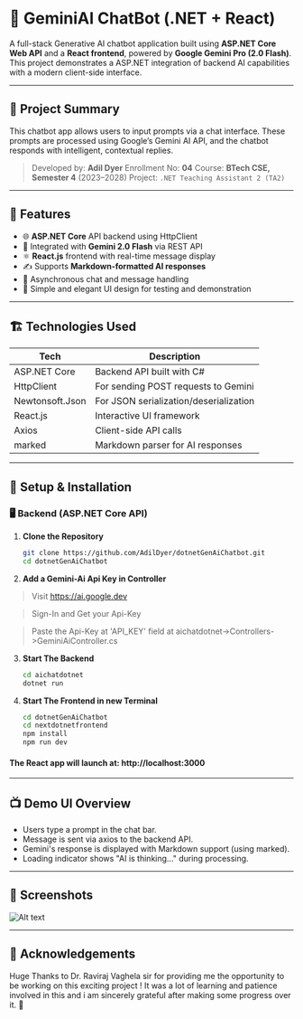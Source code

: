 # 🧠 GeminiAI ChatBot (.NET + React)

A full-stack Generative AI chatbot application built using **ASP.NET Core Web API** and a **React frontend**, powered by **Google Gemini Pro (2.0 Flash)**. This project demonstrates a ASP.NET integration of backend AI capabilities with a modern client-side interface.

---

## 📌 Project Summary

This chatbot app allows users to input prompts via a chat interface. These prompts are processed using Google’s Gemini AI API, and the chatbot responds with intelligent, contextual replies.

> Developed by: **Adil Dyer**
> Enrollment No: **04**
> Course: **BTech CSE, Semester 4** (2023–2028)
> Project: `.NET Teaching Assistant 2 (TA2)`

---

## 🚀 Features

- 🌐 **ASP.NET Core** API backend using HttpClient
- 🤖 Integrated with **Gemini 2.0 Flash** via REST API
- ⚛️ **React.js** frontend with real-time message display
- ✍️ Supports **Markdown-formatted AI responses**
- 📡 Asynchronous chat and message handling
- 🧪 Simple and elegant UI design for testing and demonstration

---

## 🏗️ Technologies Used

| Tech             | Description                        |
|------------------|------------------------------------|
| ASP.NET Core     | Backend API built with C#          |
| HttpClient       | For sending POST requests to Gemini |
| Newtonsoft.Json  | For JSON serialization/deserialization |
| React.js         | Interactive UI framework           |
| Axios            | Client-side API calls              |
| marked           | Markdown parser for AI responses   |

---

## 🔧 Setup & Installation

### 🖥️ Backend (ASP.NET Core API)

1. **Clone the Repository**
   ```bash
   git clone https://github.com/AdilDyer/dotnetGenAiChatbot.git
   cd dotnetGenAiChatbot

2. **Add a Gemini-Ai Api Key in Controller**

> Visit https://ai.google.dev

> Sign-In and Get your Api-Key

> Paste the Api-Key at 'API_KEY' field at aichatdotnet->Controllers->GeminiAiController.cs

3. **Start The Backend**
   ```bash
   cd aichatdotnet
   dotnet run

4. **Start The Frontend in new Terminal**
   ```bash
   cd dotnetGenAiChatbot
   cd nextdotnetfrontend
   npm install
   npm run dev

#### The React app will launch at: http://localhost:3000

---

## 📺 Demo UI Overview

- Users type a prompt in the chat bar.
- Message is sent via axios to the backend API.
- Gemini's response is displayed with Markdown support (using marked).
- Loading indicator shows "AI is thinking..." during processing.

---

## 📸 Screenshots

![Alt text](https://res.cloudinary.com/ddxv0iwcs/image/upload/v1744555724/Screenshot_2025-04-13_at_8.18.35_PM_vf6xsn.png "Optional title")

---

## 🙏 Acknowledgements

Huge Thanks to Dr. Raviraj Vaghela sir for providing me the opportunity to be working on this exciting project ! It was a lot of learning and patience involved in this and i am sincerely grateful after making some progress over it. 🥰

